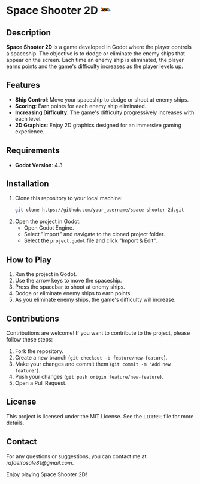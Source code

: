 # Space Shooter 2D ![Space-Shooter-Player](https://github.com/Fives56/Space-Shooter-2d/blob/main/assets/player/sprites/player1.png)

## Description
**Space Shooter 2D** is a game developed in Godot where the player controls a spaceship. The objective is to dodge or eliminate the enemy ships that appear on the screen. Each time an enemy ship is eliminated, the player earns points and the game's difficulty increases as the player levels up.

## Features
- **Ship Control**: Move your spaceship to dodge or shoot at enemy ships.
- **Scoring**: Earn points for each enemy ship eliminated.
- **Increasing Difficulty**: The game's difficulty progressively increases with each level.
- **2D Graphics**: Enjoy 2D graphics designed for an immersive gaming experience.

## Requirements
- **Godot Version**: 4.3

## Installation
1. Clone this repository to your local machine:
    ```bash
    git clone https://github.com/your_username/space-shooter-2d.git
    ```
2. Open the project in Godot:
    - Open Godot Engine.
    - Select "Import" and navigate to the cloned project folder.
    - Select the `project.godot` file and click "Import & Edit".

## How to Play
1. Run the project in Godot.
2. Use the arrow keys to move the spaceship.
3. Press the spacebar to shoot at enemy ships.
4. Dodge or eliminate enemy ships to earn points.
5. As you eliminate enemy ships, the game's difficulty will increase.

## Contributions
Contributions are welcome! If you want to contribute to the project, please follow these steps:
1. Fork the repository.
2. Create a new branch (`git checkout -b feature/new-feature`).
3. Make your changes and commit them (`git commit -m 'Add new feature'`).
4. Push your changes (`git push origin feature/new-feature`).
5. Open a Pull Request.

## License
This project is licensed under the MIT License. See the `LICENSE` file for more details.

## Contact
For any questions or suggestions, you can contact me at _rafaelrosale81@gmail.com_.

Enjoy playing Space Shooter 2D!
